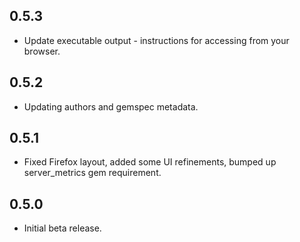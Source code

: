 ## 0.5.3

* Update executable output - instructions for accessing from your browser.

## 0.5.2

* Updating authors and gemspec metadata.

## 0.5.1

* Fixed Firefox layout, added some UI refinements, bumped up server_metrics gem requirement.

## 0.5.0

* Initial beta release.
